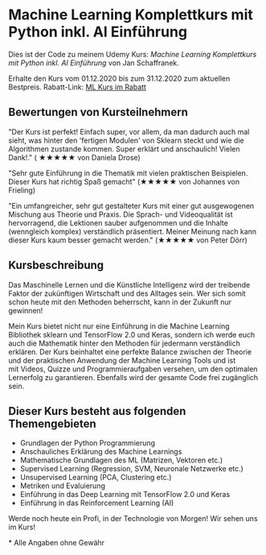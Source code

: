 # Machine Learning Komplettkurs mit Python inkl. AI Einführung

Dies ist der Code zu meinem Udemy Kurs:
*Machine Learning Komplettkurs mit Python inkl. AI Einführung* von Jan Schaffranek.

Erhalte den Kurs vom 01.12.2020 bis zum 31.12.2020 zum aktuellen Bestpreis.
Rabatt-Link: [ML Kurs im Rabatt](https://www.udemy.com/course/machine-learning-grundlagen-mit-python-inkl-ai-einfuhrung/?couponCode=FRANNECK_DEC_2020)

## Bewertungen von Kursteilnehmern

"Der Kurs ist perfekt! Einfach super, vor allem, da man dadurch auch mal sieht, was hinter den 'fertigen Modulen' von Sklearn steckt und wie die Algorithmen zustande kommen. Super erklärt und anschaulich! Vielen Dank!." ( ★★★★★ von  Daniela Drose)

"Sehr gute Einführung in die Thematik mit vielen praktischen Beispielen. Dieser Kurs hat richtig Spaß gemacht" (★★★★★ von Johannes von Frieling)

"Ein umfangreicher, sehr gut gestalteter Kurs mit einer gut ausgewogenen Mischung aus Theorie und Praxis. Die Sprach- und Videoqualität ist hervorragend, die Lektionen sauber aufgenommen und die Inhalte (wenngleich komplex) verständlich präsentiert. Meiner Meinung nach kann dieser Kurs kaum besser gemacht werden."  (★★★★★ von Peter Dörr)

## Kursbeschreibung

Das Maschinelle Lernen und die Künstliche Intelligenz wird der treibende Faktor der zukünftigen Wirtschaft und des Alltages sein.
Wer sich somit schon heute mit den Methoden beherrscht, kann in der Zukunft nur gewinnen!

Mein Kurs bietet nicht nur eine Einführung in die Machine Learning Bibliothek sklearn und TensorFlow 2.0 und Keras, sondern ich werde euch auch die Mathematik hinter den Methoden für jedermann verständlich erklären.
Der Kurs beinhaltet eine perfekte Balance zwischen der Theorie und der praktischen Anwendung der Machine Learning Tools und ist mit Videos, Quizze und Programmieraufgaben versehen, um den optimalen Lernerfolg zu garantieren.
Ebenfalls wird der gesamte Code frei zugänglich sein.

## Dieser Kurs besteht aus folgenden Themengebieten

- Grundlagen der Python Programmierung
- Anschauliches Erklärung des Machine Learnings
- Mathematische Grundlagen des ML (Matrizen, Vektoren etc.)
- Supervised Learning (Regression, SVM, Neuronale Netzwerke etc.)
- Unsupervised Learning (PCA, Clustering etc.)
- Metriken und Evaluierung
- Einführung in das Deep Learning mit TensorFlow 2.0 und Keras
- Einführung in das Reinforcement Learning (AI)

Werde noch heute ein Profi, in der Technologie von Morgen!
Wir sehen uns im Kurs!


\* Alle Angaben ohne Gewähr
